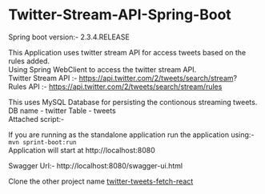 # Twitter-Stream-API-Spring-Boot
Spring boot version:- 2.3.4.RELEASE  

This Application uses twitter stream API for access tweets based on the rules added.  
Using Spring WebClient to access the twitter stream API.  
Twitter Stream API :- https://api.twitter.com/2/tweets/search/stream?  
Rules API :- https://api.twitter.com/2/tweets/search/stream/rules  

This uses MySQL Database for persisting the contionous streaming tweets. DB name - twitter Table - tweets  
Attached script:- 

If you are running as the standalone application run the application using:-  
```mvn sprint-boot:run```  
Application will start at http://localhost:8080  

Swagger Url:- http://localhost:8080/swagger-ui.html

Clone the other project name [twitter-tweets-fetch-react](https://github.com/Anshul14Sharma/twitter-tweets-fetch-react)
